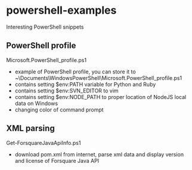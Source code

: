 powershell-examples
===================

Interesting PowerShell snippets

PowerShell profile
------------------

 Microsoft.PowerShell_profile.ps1 

  - example of PowerShell profile, you can store it to ~\Documents\WindowsPowerShell\Microsoft.PowerShell_profile.ps1
  - contains setting $env:PATH variable for Python and Ruby
  - contains setting $env:SVN_EDITOR to vim
  - contains setting $env:NODE_PATH to proper location of NodeJS local data on Windows
  - changing color of command prompt

XML parsing
-----------

 Get-ForsquareJavaApiInfo.ps1

  - download pom.xml from internet, parse xml data and display version and license of Forsquare Java API
